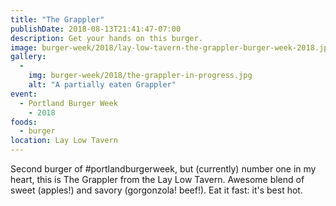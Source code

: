 ```yaml
---
title: "The Grappler"
publishDate: 2018-08-13T21:41:47-07:00
description: Get your hands on this burger.
image: burger-week/2018/lay-low-tavern-the-grappler-burger-week-2018.jpg
gallery: 
  -
    img: burger-week/2018/the-grappler-in-progress.jpg
    alt: "A partially eaten Grappler"
event:
  - Portland Burger Week
    - 2018  
foods:
  - burger
location: Lay Low Tavern
---
```

Second burger of #portlandburgerweek, but (currently) number one in my heart, this is The Grappler from the Lay Low Tavern. Awesome blend of sweet (apples!) and savory (gorgonzola! beef!). Eat it fast: it's best hot.